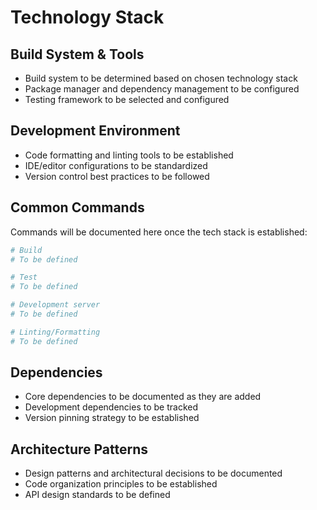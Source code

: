 # Technology Stack

## Build System & Tools
- Build system to be determined based on chosen technology stack
- Package manager and dependency management to be configured
- Testing framework to be selected and configured

## Development Environment
- Code formatting and linting tools to be established
- IDE/editor configurations to be standardized
- Version control best practices to be followed

## Common Commands
Commands will be documented here once the tech stack is established:

```bash
# Build
# To be defined

# Test
# To be defined

# Development server
# To be defined

# Linting/Formatting
# To be defined
```

## Dependencies
- Core dependencies to be documented as they are added
- Development dependencies to be tracked
- Version pinning strategy to be established

## Architecture Patterns
- Design patterns and architectural decisions to be documented
- Code organization principles to be established
- API design standards to be defined